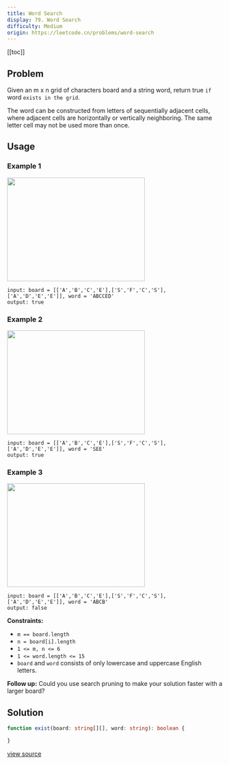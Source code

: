 ```yaml
---
title: Word Search
display: 79. Word Search
difficulty: Medium
origin: https://leetcode.cn/problems/word-search
---
```


[[toc]]

## Problem

Given an m x n grid of characters board and a string word, return true `if` word `exists in the grid`.

The word can be constructed from letters of sequentially adjacent cells, where adjacent cells are horizontally or vertically neighboring. The same letter cell may not be used more than once.

## Usage

### Example 1

<img alt="" src="https://assets.leetcode.com/uploads/2020/11/04/word2.jpg" style="width: 322px; height: 242px;" />

```
input: board = [['A','B','C','E'],['S','F','C','S'],['A','D','E','E']], word = 'ABCCED'
output: true
```

### Example 2
<img alt="" src="https://assets.leetcode.com/uploads/2020/11/04/word-1.jpg" style="width: 322px; height: 242px;" />

```
input: board = [['A','B','C','E'],['S','F','C','S'],['A','D','E','E']], word = 'SEE'
output: true
```

### Example 3
<img alt="" src="https://assets.leetcode.com/uploads/2020/10/15/word3.jpg" style="width: 322px; height: 242px;" />

```
input: board = [['A','B','C','E'],['S','F','C','S'],['A','D','E','E']], word = 'ABCB'
output: false
```


**Constraints:**

- <code>m == board.length</code>
- <code>n = board[i].length</code>
- <code>1 &lt;= m, n &lt;= 6</code>
- <code>1 &lt;= word.length &lt;= 15</code>
- <code>board</code> and <code>word</code> consists of only lowercase and uppercase English letters.


**Follow up:** Could you use search pruning to make your solution faster with a larger board?


## Solution

```ts
function exist(board: string[][], word: string): boolean {

}
```

[view source](https://leetcode.cn/problems/word-search)
